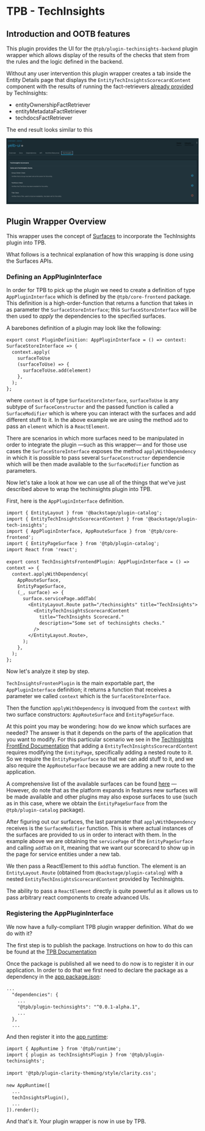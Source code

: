 # TPB - TechInsights

## Introduction and OOTB features

This plugin provides the UI for the `@tpb/plugin-techinsights-backend` plugin wrapper which allows display of the results of the checks that stem from the rules and the logic defined in the backend.

Without any user intervention this plugin wrapper creates a tab inside the Entity Details page that displays the `EntityTechInsightsScorecardContent` component with the results of running the fact-retrievers [already provided](https://github.com/backstage/backstage/tree/master/plugins/tech-insights-backend#included-factretrievers) by TechInsights:

- entityOwnershipFactRetriever
- entityMetadataFactRetriever
- techdocsFactRetriever

The end result looks similar to this

![TechInsights Entity Scorecard](./docs/techinsights-scorecard.png)

## Plugin Wrapper Overview

This wrapper uses the concept of [Surfaces](https://gitlab.eng.vmware.com/esback/core#frontend-plugins) to incorporate the TechInsights plugin into TPB.

What follows is a technical explanation of how this wrapping is done using the Surfaces APIs.

### Defining an AppPluginInterface

In order for TPB to pick up the plugin we need to create a definition of type `AppPluginInterface` which is defined by the `@tpb/core-frontend` package.
This definition is a high-order-function that returns a function that takes in as parameter the `SurfaceStoreInterface`; this `SurfaceStoreInterface` will be then used to _apply_ the dependencies to the specified surfaces.

A barebones definition of a plugin may look like the following:

```
export const PluginDefinition: AppPluginInterface = () => context: SurfaceStoreInterface => {
  context.apply(
    surfaceToUse
    (surfaceToUse) => {
      surfaceToUse.add(element)
    },
  );
};

```

where `context` is of type `SurfaceStoreInterface`, `surfaceToUse` is any subtype of `SurfaceConstructor` and the passed function is called a `SurfaceModifier` which is where you can interact with the surfaces and add different stuff to it. In the above example we are using the method `add` to pass an `element` which is a `ReactElement`.

There are scenarios in which more surfaces need to be manipulated in order to integrate the plugin —such as this wrapper— and for those use cases the `SurfaceStoreInterface` exposes the method `applyWithDependency` in which it is possible to pass several `SurfaceConstructor` dependencie which will be then made available to the `SurfaceModifier` function as parameters.

Now let's take a look at how we can use all of the things that we've just described above to wrap the techinsights plugin into TPB.

First, here is the `AppPluginInterface` definition.

```
import { EntityLayout } from '@backstage/plugin-catalog';
import { EntityTechInsightsScorecardContent } from '@backstage/plugin-tech-insights';
import { AppPluginInterface, AppRouteSurface } from '@tpb/core-frontend';
import { EntityPageSurface } from '@tpb/plugin-catalog';
import React from 'react';

export const TechInsightsFrontendPlugin: AppPluginInterface = () => context => {
  context.applyWithDependency(
    AppRouteSurface,
    EntityPageSurface,
    (_, surface) => {
      surface.servicePage.addTab(
        <EntityLayout.Route path="/techinsights" title="TechInsights">
          <EntityTechInsightsScorecardContent
            title="TechInsights Scorecard."
            description="Some set of techinsights checks."
          />
        </EntityLayout.Route>,
      );
    },
  );
};

```

Now let's analyze it step by step.

`TechInsightsFrontenPlugin` is the main exportable part, the `AppPluginInterface` definition; it returns a function that receives a parameter we called `context` which is the `SurfaceStoreInterface`.

Then the function `applyWithDependency` is invoqued from the `context` with two surface constructors: `AppRouteSurface` and `EntityPageSurface`.

At this point you may be wondering: how do we know which surfaces are needed?
The answer is that it depends on the parts of the application that you want to modify. For this particular scenario we see in the [TechInsights FrontEnd Documentation](https://github.com/backstage/backstage/blob/master/plugins/tech-insights/README.md#add-boolean-checks-overview-scorecards-page-to-the-entitypage) that adding a `EntityTechInsightsScorecardContent` requires modifying the `EntityPage`, specifically adding a nested route to it. So we require the `EntityPageSurface` so that we can add stuff to it, and we also require the `AppRouteSurface` because we are adding a new route to the application.

A comprehensive list of the available surfaces can be found [here](https://gitlab.eng.vmware.com/esback/core/-/blob/main/README.md) — However, do note that as the platform expands in features new surfaces will be made available and other plugins may also expose surfaces to use (such as in this case, where we obtain the `EntityPageSurface` from the `@tpb/plugin-catalog` package).

After figuring out our surfaces, the last paramater that `applyWithDependency` receives is the `SurfaceModifier` function. This is where actual instances of the surfaces are provided to us in order to interact with them. In the example above we are obtaining the `servicePage` of the `EntityPageSurface` and calling `addTab` on it, meaning that we want our scorecard to show up in the page for service entities under a new tab.

We then pass a ReactElement to this `addTab` function. The element is an `EntityLayout.Route` (obtained from `@backstage/plugin-catalog`) with a nested `EntityTechInsightsScorecardContent` provided by TechInsights.

The ability to pass a `ReactElement` directly is quite powerful as it allows us to pass arbitrary react components to create advanced UIs.

### Registering the AppPluginInterface

We now have a fully-compliant TPB plugin wrapper definition. What do we do with it?

The first step is to publish the package. Instructions on how to do this can be found at the [TPB Documentation](https://gitlab.eng.vmware.com/esback/core/-/blob/main/README.md#packaging-and-publishing)

Once the package is published all we need to do now is to register it in our application.
In order to do that we first need to declare the package as a dependency in the [app package.json](../../packages/app/package.json):

```
...
  "dependencies": {
    ...
    "@tpb/plugin-techinsights": "^0.0.1-alpha.1",
    ...
  },
  ...
```

And then register it into the [app runtime](../../packages/app/src/index.tsx):

```
import { AppRuntime } from '@tpb/runtime';
import { plugin as techInsightsPlugin } from '@tpb/plugin-techinsights';

import '@tpb/plugin-clarity-theming/style/clarity.css';

new AppRuntime([
  ...
  techInsightsPlugin(),
  ...
]).render();
```

And that's it.
Your plugin wrapper is now in use by TPB.
